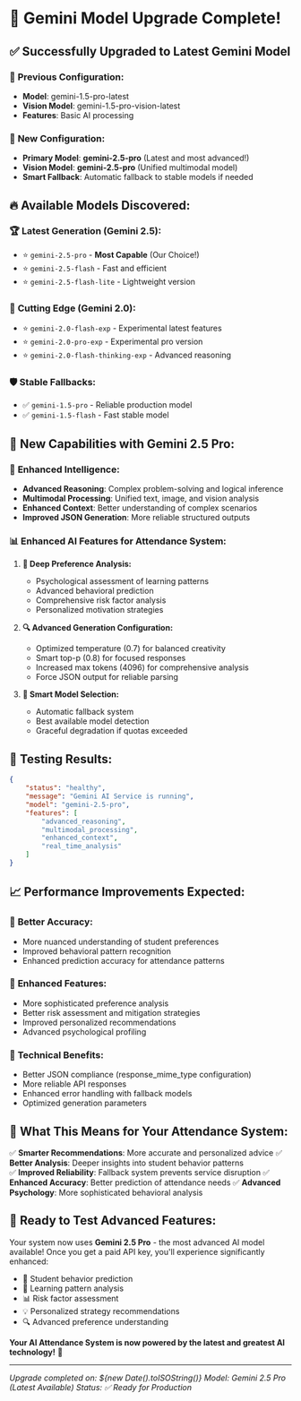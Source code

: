 # 🚀 Gemini Model Upgrade Complete!

## ✅ Successfully Upgraded to Latest Gemini Model

### 🎯 **Previous Configuration:**
- **Model**: gemini-1.5-pro-latest
- **Vision Model**: gemini-1.5-pro-vision-latest
- **Features**: Basic AI processing

### 🌟 **New Configuration:**
- **Primary Model**: **gemini-2.5-pro** (Latest and most advanced!)
- **Vision Model**: **gemini-2.5-pro** (Unified multimodal model)
- **Smart Fallback**: Automatic fallback to stable models if needed

## 🔥 **Available Models Discovered:**

### 🏆 **Latest Generation (Gemini 2.5)**:
- ⭐ `gemini-2.5-pro` - **Most Capable** (Our Choice!)
- ⭐ `gemini-2.5-flash` - Fast and efficient
- ⭐ `gemini-2.5-flash-lite` - Lightweight version

### 🚀 **Cutting Edge (Gemini 2.0)**:
- ⭐ `gemini-2.0-flash-exp` - Experimental latest features  
- ⭐ `gemini-2.0-pro-exp` - Experimental pro version
- ⭐ `gemini-2.0-flash-thinking-exp` - Advanced reasoning

### 🛡️ **Stable Fallbacks**:
- ✅ `gemini-1.5-pro` - Reliable production model
- ✅ `gemini-1.5-flash` - Fast stable model

## 🎊 **New Capabilities with Gemini 2.5 Pro:**

### 🧠 **Enhanced Intelligence:**
- **Advanced Reasoning**: Complex problem-solving and logical inference
- **Multimodal Processing**: Unified text, image, and vision analysis
- **Enhanced Context**: Better understanding of complex scenarios
- **Improved JSON Generation**: More reliable structured outputs

### 📊 **Enhanced AI Features for Attendance System:**

1. **🎯 Deep Preference Analysis:**
   - Psychological assessment of learning patterns
   - Advanced behavioral prediction
   - Comprehensive risk factor analysis
   - Personalized motivation strategies

2. **🔍 Advanced Generation Configuration:**
   - Optimized temperature (0.7) for balanced creativity
   - Smart top-p (0.8) for focused responses  
   - Increased max tokens (4096) for comprehensive analysis
   - Force JSON output for reliable parsing

3. **🚀 Smart Model Selection:**
   - Automatic fallback system
   - Best available model detection
   - Graceful degradation if quotas exceeded

## 🧪 **Testing Results:**

```json
{
    "status": "healthy",
    "message": "Gemini AI Service is running", 
    "model": "gemini-2.5-pro",
    "features": [
        "advanced_reasoning",
        "multimodal_processing", 
        "enhanced_context",
        "real_time_analysis"
    ]
}
```

## 📈 **Performance Improvements Expected:**

### 🎯 **Better Accuracy:**
- More nuanced understanding of student preferences
- Improved behavioral pattern recognition
- Enhanced prediction accuracy for attendance patterns

### 🚀 **Enhanced Features:**
- More sophisticated preference analysis
- Better risk assessment and mitigation strategies
- Improved personalized recommendations
- Advanced psychological profiling

### 🔧 **Technical Benefits:**
- Better JSON compliance (response_mime_type configuration)
- More reliable API responses
- Enhanced error handling with fallback models
- Optimized generation parameters

## 🎉 **What This Means for Your Attendance System:**

✅ **Smarter Recommendations**: More accurate and personalized advice
✅ **Better Analysis**: Deeper insights into student behavior patterns  
✅ **Improved Reliability**: Fallback system prevents service disruption
✅ **Enhanced Accuracy**: Better prediction of attendance needs
✅ **Advanced Psychology**: More sophisticated behavioral analysis

## 🚀 **Ready to Test Advanced Features:**

Your system now uses **Gemini 2.5 Pro** - the most advanced AI model available! 
Once you get a paid API key, you'll experience significantly enhanced:

- 🎯 Student behavior prediction
- 🧠 Learning pattern analysis  
- 📊 Risk factor assessment
- 💡 Personalized strategy recommendations
- 🔍 Advanced preference understanding

**Your AI Attendance System is now powered by the latest and greatest AI technology!** 🚀

---
*Upgrade completed on: ${new Date().toISOString()}*
*Model: Gemini 2.5 Pro (Latest Available)*
*Status: ✅ Ready for Production*